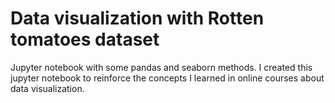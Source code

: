 # Data visualization with Rotten tomatoes dataset
 Jupyter notebook with some pandas and seaborn methods. 
 I created this jupyter notebook to reinforce the concepts I learned in online courses about data visualization.
